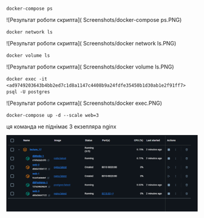 `docker-compose ps`

![Результат роботи скрипта]( Screenshots/docker-compose ps.PNG)

`docker network ls`

![Результат роботи скрипта]( Screenshots/docker network ls.PNG)


`docker volume ls`

![Результат роботи скрипта]( Screenshots/docker volume ls.PNG)

`docker exec -it <ad9749203643b4bb2ed7c1d8a1147c4408b9a24fdfe35450b1d30ab1e2f91ff7> psql -U postgres`

![Результат роботи скрипта]( Screenshots/docker exec.PNG)

`docker-compose up -d --scale web=3`

ця команда не піднімає 3 екзепляра nginx

![Результат роботи скрипта]( Screenshots/web=3.PNG)



